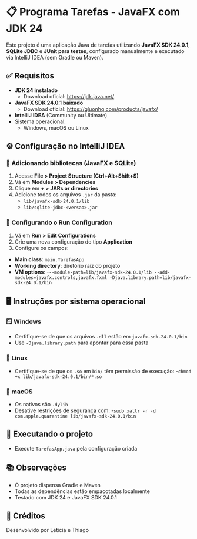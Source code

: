 # 📋 Programa Tarefas - JavaFX com JDK 24

Este projeto é uma aplicação Java de tarefas utilizando **JavaFX SDK 24.0.1**, **SQLite JDBC** e **JUnit para testes**, configurado manualmente e executado via IntelliJ IDEA (sem Gradle ou Maven).

## ✅ Requisitos

- **JDK 24 instalado**
    - Download oficial: https://jdk.java.net/
- **JavaFX SDK 24.0.1 baixado**
    - Download oficial: https://gluonhq.com/products/javafx/
- **IntelliJ IDEA** (Community ou Ultimate)
- Sistema operacional:
    - Windows, macOS ou Linux


## ⚙️ Configuração no IntelliJ IDEA

### 🔧 Adicionando bibliotecas (JavaFX e SQLite)

1. Acesse **File > Project Structure (Ctrl+Alt+Shift+S)**
2. Vá em **Modules > Dependencies**
3. Clique em **+ > JARs or directories**
4. Adicione todos os arquivos `.jar` da pasta:
    - `lib/javafx-sdk-24.0.1/lib`
    - `lib/sqlite-jdbc-<versao>.jar`

### 🎯 Configurando o Run Configuration

1. Vá em **Run > Edit Configurations**
2. Crie uma nova configuração do tipo **Application**
3. Configure os campos:

- **Main class**: `main.TarefasApp`
- **Working directory**: diretório raiz do projeto
- **VM options**: -`--module-path=lib/javafx-sdk-24.0.1/lib --add-modules=javafx.controls,javafx.fxml -Djava.library.path=lib/javafx-sdk-24.0.1/bin`


## 🖥️ Instruções por sistema operacional

### 🪟 Windows

- Certifique-se de que os arquivos `.dll` estão em `javafx-sdk-24.0.1/bin`
- Use `-Djava.library.path` para apontar para essa pasta

### 🐧 Linux

- Certifique-se de que os `.so` em `bin/` têm permissão de execução: -`chmod +x lib/javafx-sdk-24.0.1/bin/*.so`


### 🍎 macOS

- Os nativos são `.dylib`
- Desative restrições de segurança com: -`sudo xattr -r -d com.apple.quarantine lib/javafx-sdk-24.0.1/bin`


## 🧪 Executando o projeto

- Execute `TarefasApp.java` pela configuração criada

## 📚 Observações
- O projeto dispensa Gradle e Maven
- Todas as dependências estão empacotadas localmente
- Testado com JDK 24 e JavaFX SDK 24.0.1

## 🧠 Créditos
  Desenvolvido por Leticia e Thiago

